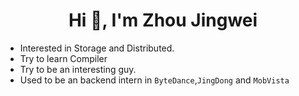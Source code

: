 <h1 align="center">Hi 👋, I'm Zhou Jingwei</h1>

-  Interested in Storage and Distributed. 
-  Try to learn Compiler
-  Try to be an interesting guy.
-  Used to be an backend intern in `ByteDance`,`JingDong` and `MobVista`

<div>
<div>
<!--<img  src="https://github-readme-stats.vercel.app/api/top-langs?username=Jayice-zjw&show_icons=true&locale=en&layout=compact" alt="Jayice-zjw" /> -->
</div>
<div>
